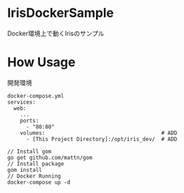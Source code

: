 # IrisDockerSample
Docker環境上で動くIrisのサンプル

# How Usage
開発環境
```
docker-compose.yml
services:
  web:
    ...
    ports:
      - "80:80"
    volumes:                                     # ADD
      - [This Project Directory]:/opt/iris_dev/  # ADD
```

```
// Install gom
go get github.com/mattn/gom
// Install package
gom install
// Docker Running
docker-compose up -d
```

